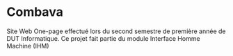 # Combava
Site Web One-page effectué lors du second semestre de première année de DUT Informatique. Ce projet fait partie du module Interface Homme Machine (IHM)
